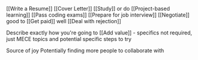 
[[Write a Resume]]
[[Cover Letter]]
[[Study]] or do [[Project-based learning]]
[[Pass coding exams]]
[[Prepare for job interview]]
[[Negotiate]] good to [[Get paid]] well
[[Deal with rejection]]

Describe exactly how you're going to [[Add value]] - specifics not required, just MECE topics and potential specific steps to try

Source of joy
Potentially finding more people to collaborate with